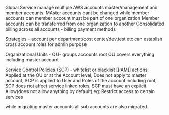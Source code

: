 Global Service
manage multiple AWS accounts
master/management and member accounts. MAster accounts cant be changed while member accounts can
member account must be part of one organization
Member accounts can be transferred from one organization to another
Consolidated billing across all accounts - billing payment methods

Strategies -  account per department/cost center/dev,test etc
can establish cross account roles for admin purpose

Organizational Units - OU- groups accounts
root OU covers everything including master account

Service Control Policies (SCP) - whitelist or blacklist [[IAM]] actions, Applied at the OU or at the Account level, Does not apply to master account, SCP is applied to User and Roles of the account including root, SCP does not affect service linked roles, SCP must have an explicit Allow(does not allow anything by default)
eg: Restrict access to certain services

while migrating master accounts all sub accounts are also migrated.
